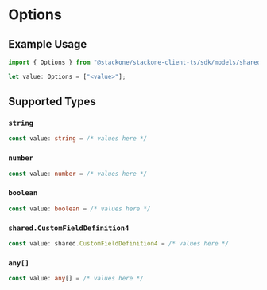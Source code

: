 # Options

## Example Usage

```typescript
import { Options } from "@stackone/stackone-client-ts/sdk/models/shared";

let value: Options = ["<value>"];
```

## Supported Types

### `string`

```typescript
const value: string = /* values here */
```

### `number`

```typescript
const value: number = /* values here */
```

### `boolean`

```typescript
const value: boolean = /* values here */
```

### `shared.CustomFieldDefinition4`

```typescript
const value: shared.CustomFieldDefinition4 = /* values here */
```

### `any[]`

```typescript
const value: any[] = /* values here */
```

